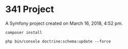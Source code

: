 341 Project
===========

A Symfony project created on March 16, 2018, 4:52 pm.

```text
composer install

php bin/console doctrine:schema:update --force
```